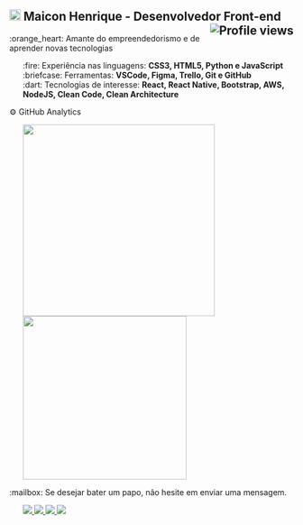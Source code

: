 <h2><img src="https://raw.githubusercontent.com/kaueMarques/kaueMarques/master/hi.gif" width="20px"> Maicon Henrique - Desenvolvedor Front-end <img align="right" src="https://komarev.com/ghpvc/?username=maiconhenriquefa&style=flat-square&color=FF9800" alt="Profile views" /></h2>

<p>:orange_heart: Amante do empreendedorismo e de aprender novas tecnologias</p> 

<ul>
:fire: Experiência nas linguagens: <b>CSS3, HTML5, Python e JavaScript</b><br>
:briefcase: Ferramentas: <b>VSCode, Figma, Trello, Git e GitHub</b><br>
:dart: Tecnologias de interesse: <b>React, React Native, Bootstrap, AWS, NodeJS, Clean Code, Clean Architecture</b><br>
</ul>

<p align="left">
  ⚙️ GitHub Analytics
</p>
<ul>
    <a href="https://github.com/maiconhenriquefa/convoychat">
  <img align="center" width="340px" src="https://github-readme-stats.vercel.app/api?username=maiconhenriquefa&hide=contribs&hide_border=true&icon_color=FF9800&border_radius=0px&show_icons=true&bg_color=0D1117&border_color=FF9800&title_color=FF9800&text_color=eee&locale=pt-br&disable_animations=true&custom_title=Estatísticas do GitHub" />
</a>
<a href="https://github.com/maiconhenriquefa/github-readme-stats">
  <img align="center" width="290px" src="https://github-readme-stats.vercel.app/api/top-langs/?username=maiconhenriquefa&border_radius=0px&hide_border=true&layout=compact&bg_color=0D1117&border_color=FF9800&langs_count=6&title_color=FF9800&text_color=eee&custom_title=Linguagens mais utilizadas" />
</a>
</ul>

<p align="left">
  :mailbox: Se desejar bater um papo, não hesite em enviar uma mensagem.
</p>

<ul>
  <p align="left">
  <a href="mailto:maiconhenriquefa@gmail.com" alt="Gmail">
    <img src="https://img.shields.io/badge/-Gmail-0D1117?style=for-the-badge&logo=Gmail&logoColor=FF9800&link=mailto:maiconhenriquefa@gmail.com"/>
  </a>
  
  <a href="https://www.linkedin.com/in/maiconhenriquefa" alt="Linkedin">
    <img src="https://img.shields.io/badge/-Linkedin-0D1117?style=for-the-badge&logo=Linkedin&logoColor=FF9800&link=https://www.linkedin.com/in/maiconhenriquefa"/>
  </a>
  
  <a href="https://discord.com/channels/Maicon#7013" alt="Discord">
    <img src="https://img.shields.io/badge/-Discord-0D1117?style=for-the-badge&logo=Discord&logoColor=FF9800&link=https://discord.com/channels/Maicon#7013"/>
  </a>
    
  <a href="https://web.whatsapp.com/send?phone=+5583987322705" alt="Whatsapp">
    <img src="https://img.shields.io/badge/-Whatsapp-0D1117?style=for-the-badge&logo=Whatsapp&logoColor=FF9800&link=https://web.whatsapp.com/send?phone=+5583987322705"/>
  </a>
</ul>

